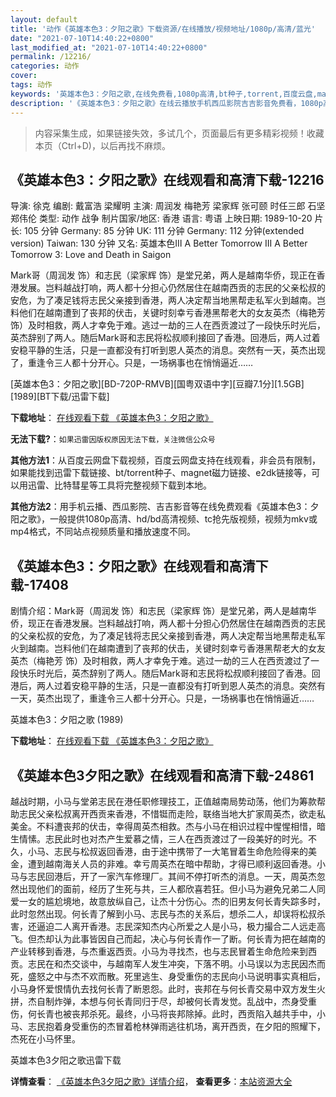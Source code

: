 ```yaml
---
layout: default
title: '动作《英雄本色3：夕阳之歌》下载资源/在线播放/视频地址/1080p/高清/蓝光'
date: "2021-07-10T14:40:22+0800"
last_modified_at: "2021-07-10T14:40:22+0800"
permalink: /12216/
categories: 动作
cover:
tags: 动作
keywords: '英雄本色3：夕阳之歌,在线免费看,1080p高清,bt种子,torrent,百度云盘,magnet,磁力链,迅雷下载资源'
description: '《英雄本色3：夕阳之歌》在线云播放手机西瓜影院吉吉影音免费看，1080p高清bd/hd未删减完整版和tc抢先枪版，mkv/mp4格式，附带bt/torrent种子、magnet/磁力链、百度云盘、网盘资源迅雷下载链接'
---
```


>内容采集生成，如果链接失效，多试几个，页面最后有更多精彩视频！收藏本页（Ctrl+D)，以后再找不麻烦。


## 《英雄本色3：夕阳之歌》在线观看和高清下载-12216

导演: 徐克 编剧: 戴富浩 梁耀明 主演: 周润发 梅艳芳 梁家辉 张可颐 时任三郎 石坚 郑伟伦 类型: 动作 战争 制片国家/地区: 香港 语言: 粤语 上映日期: 1989-10-20 片长: 105 分钟 Germany: 85 分钟 UK: 111 分钟 Germany: 112 分钟(extended version) Taiwan: 130 分钟 又名: 英雄本色Ⅲ A Better Tomorrow III A Better Tomorrow 3: Love and Death in Saigon

Mark哥（周润发 饰）和志民（梁家辉 饰）是堂兄弟，两人是越南华侨，现正在香港发展。岂料越战打响，两人都十分担心仍然居住在越南西贡的志民的父亲松叔的安危，为了凑足钱将志民父亲接到香港，两人决定帮当地黑帮走私军火到越南。岂料他们在越南遭到了丧邦的伏击，关键时刻幸亏香港黑帮老大的女友英杰（梅艳芳 饰）及时相救，两人才幸免于难。逃过一劫的三人在西贡渡过了一段快乐时光后，英杰辞别了两人。随后Mark哥和志民将松叔顺利接回了香港。回港后，两人过着安稳平静的生活，只是一直都没有打听到恩人英杰的消息。突然有一天，英杰出现了，重逢令三人都十分开心。只是，一场祸事也在悄悄逼近……


[英雄本色3：夕阳之歌][BD-720P-RMVB][国粤双语中字][豆瓣7.1分][1.5GB][1989][BT下载/迅雷下载]

**下载地址**： [在线观看下载 《英雄本色3：夕阳之歌》](https://www.btdx8.com/torrent/a_better_tomorrow_3_1989.html) 


**无法下载?**：`如果迅雷因版权原因无法下载，关注微信公众号 `

**其他方法1**：从百度云网盘下载视频，百度云网盘支持在线观看，非会员有限制，如果能找到迅雷下载链接、bt/torrent种子、magnet磁力链接、e2dk链接等，可以用迅雷、比特彗星等工具将完整视频下载到本地。

**其他方法2**：用手机云播、西瓜影院、吉吉影音等在线免费观看《英雄本色3：夕阳之歌》，一般提供1080p高清、hd/bd高清视频、tc抢先版视频，视频为mkv或mp4格式，不同站点视频质量和播放速度不同。


## 《英雄本色3：夕阳之歌》在线观看和高清下载-17408

剧情介绍：Mark哥（周润发 饰）和志民（梁家辉 饰）是堂兄弟，两人是越南华侨，现正在香港发展。岂料越战打响，两人都十分担心仍然居住在越南西贡的志民的父亲松叔的安危，为了凑足钱将志民父亲接到香港，两人决定帮当地黑帮走私军火到越南。岂料他们在越南遭到了丧邦的伏击，关键时刻幸亏香港黑帮老大的女友英杰（梅艳芳 饰）及时相救，两人才幸免于难。逃过一劫的三人在西贡渡过了一段快乐时光后，英杰辞别了两人。随后Mark哥和志民将松叔顺利接回了香港。回港后，两人过着安稳平静的生活，只是一直都没有打听到恩人英杰的消息。突然有一天，英杰出现了，重逢令三人都十分开心。只是，一场祸事也在悄悄逼近……


英雄本色3：夕阳之歌 (1989)

**下载地址**： [在线观看下载 《英雄本色3：夕阳之歌》](https://www.btbtdy.me/btdy/dy3610.html) 


## 《英雄本色3夕阳之歌》在线观看和高清下载-24861

越战时期，小马与堂弟志民在港任职修理技工，正值越南局势动荡，他们为筹款帮助志民父亲松叔离开西贡来香港，不惜铤而走险，联络当地大扩家周英杰，欲走私美金。不料遭丧邦的伏击，幸得周英杰相救。杰与小马在相识过程中惺惺相惜，暗生情愫。志民此时也对杰产生爱慕之情，三人在西贡渡过了一段美好的时光。不久，小马、志民与松叔返回香港，由于途中携带了一大笔冒着生命危险得来的美金，遭到越南海关人员的非难。幸亏周英杰在暗中帮助，才得已顺利返回香港。小马与志民回港后，开了一家汽车修理厂。其间不停打听杰的消息。一天，周英杰忽然出现他们的面前，经历了生死与共，三人都欣喜若狂。但小马为避免兄弟二人同爱一女的尴尬境地，故意放纵自己，让杰十分伤心。杰的旧男友何长青失踪多时，此时忽然出现。何长青了解到小马、志民与杰的关系后，想杀二人，却误将松叔杀害，还逼迫二人离开香港。志民深知杰内心所爱之人是小马，极力撮合二人远走高飞。但杰却认为此事皆因自己而起，决心与何长青作一了断。何长青为把在越南的产业转移到香港，与杰重返西贡。小马为寻找杰，也与志民冒着生命危险来到西贡。志民在和杰交谈中，与越南军人发生冲突，下落不明。小马误以为志民因杰而死，盛怒之中与杰不欢而散。死里逃生、身受重伤的志民向小马说明事实真相后，小马身怀爱恨情仇去找何长青了断恩怨。此时，丧邦在与何长青交易中双方发生火拼，杰自制炸弹，本想与何长青同归于尽，却被何长青发觉。乱战中，杰身受重伤，何长青也被丧邦杀死。最终，小马将丧邦除掉。此时，西贡陷入越共手中，小马、志民抱着身受重伤的杰冒着枪林弹雨逃往机场，离开西贡，在夕阳的照耀下，杰死在小马怀里。


英雄本色3夕阳之歌迅雷下载

**详情查看**： [《英雄本色3夕阳之歌》详情介绍](/movie/24861/)， **查看更多**：[本站资源大全](/movie/t/all/)

